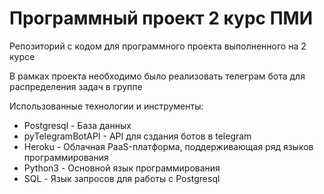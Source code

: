 #  Программный проект 2 курс ПМИ

Репозиторий с кодом для программного проекта выполненного на 2 курсе

В рамках проекта необходимо было реализовать телеграм бота для распределения задач в группе

Использованные технологии и инструменты:
* Postgresql - База данных
* pyTelegramBotAPI - API для сздания ботов в telegram
* Heroku - Облачная PaaS-платформа, поддерживающая ряд языков программирования
* Python3 - Основной язык программирования
* SQL - Язык запросов для работы с Postgresql

